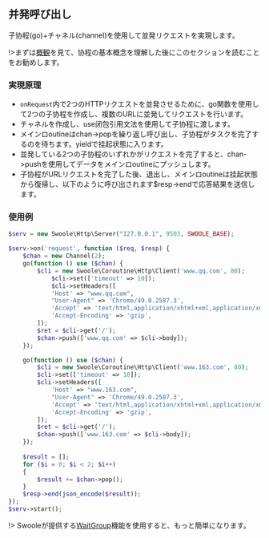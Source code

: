 ## 并発呼び出し

[//]: # (
setDefer特性は削除されました。setDeferをサポートするクライアントは、一键协程化を推奨されています。
)

子协程(go)+チャネル(channel)を使用して並発リクエストを実現します。

!>まずは[概観](/coroutine)を見て、协程の基本概念を理解した後にこのセクションを読むことをお勧めします。

### 実現原理

* `onRequest`内で2つのHTTPリクエストを並発させるために、go関数を使用して2つの子协程を作成し、複数のURLに並発してリクエストを行います。
* チャネルを作成し、use闭包引用文法を使用して子协程に渡します。
* メインロoutineはchan->popを繰り返し呼び出し、子协程がタスクを完了するのを待ちます。yieldで挂起状態に入ります。
* 並発している2つの子协程のいずれかがリクエストを完了すると、chan->pushを使用してデータをメインロoutineにプッシュします。
* 子协程がURLリクエストを完了した後、退出し、メインロoutineは挂起状態から復帰し、以下のように呼び出されます$resp->endで応答結果を送信します。

### 使用例

```php
$serv = new Swoole\Http\Server("127.0.0.1", 9503, SWOOLE_BASE);

$serv->on('request', function ($req, $resp) {
	$chan = new Channel(2);
	go(function () use ($chan) {
		$cli = new Swoole\Coroutine\Http\Client('www.qq.com', 80);
			$cli->set(['timeout' => 10]);
			$cli->setHeaders([
			'Host' => "www.qq.com",
			"User-Agent" => 'Chrome/49.0.2587.3',
			'Accept' => 'text/html,application/xhtml+xml,application/xml',
			'Accept-Encoding' => 'gzip',
		]);
		$ret = $cli->get('/');
		$chan->push(['www.qq.com' => $cli->body]);
	});

	go(function () use ($chan) {
		$cli = new Swoole\Coroutine\Http\Client('www.163.com', 80);
		$cli->set(['timeout' => 10]);
		$cli->setHeaders([
			'Host' => "www.163.com",
			"User-Agent" => 'Chrome/49.0.2587.3',
			'Accept' => 'text/html,application/xhtml+xml,application/xml',
			'Accept-Encoding' => 'gzip',
		]);
		$ret = $cli->get('/');
		$chan->push(['www.163.com' => $cli->body]);
	});
	
	$result = [];
	for ($i = 0; $i < 2; $i++)
	{
		$result += $chan->pop();
	}
	$resp->end(json_encode($result));
});
$serv->start();
```

!> Swooleが提供する[WaitGroup](/coroutine/wait_group)機能を使用すると、もっと簡単になります。
